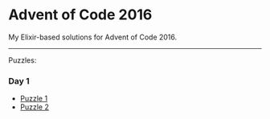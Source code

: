 # Advent of Code 2016

My Elixir-based solutions for Advent of Code 2016.

---

Puzzles:

### Day 1

- [Puzzle 1](lib/solutions/puzzle_1.ex)
- [Puzzle 2](lib/solutions/puzzle_2.ex)
